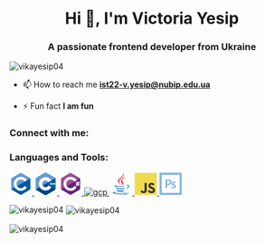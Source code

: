 <h1 align="center">Hi 👋, I'm Victoria Yesip</h1>
<h3 align="center">A passionate frontend developer from Ukraine</h3>

<p align="left"> <img src="https://komarev.com/ghpvc/?username=vikayesip04&label=Profile%20views&color=0e75b6&style=flat" alt="vikayesip04" /> </p>

- 📫 How to reach me **ist22-v.yesip@nubip.edu.ua**

- ⚡ Fun fact **I am fun**

<h3 align="left">Connect with me:</h3>
<p align="left">
</p>

<h3 align="left">Languages and Tools:</h3>
<p align="left"> <a href="https://www.cprogramming.com/" target="_blank" rel="noreferrer"> <img src="https://raw.githubusercontent.com/devicons/devicon/master/icons/c/c-original.svg" alt="c" width="40" height="40"/> </a> <a href="https://www.w3schools.com/cpp/" target="_blank" rel="noreferrer"> <img src="https://raw.githubusercontent.com/devicons/devicon/master/icons/cplusplus/cplusplus-original.svg" alt="cplusplus" width="40" height="40"/> </a> <a href="https://www.w3schools.com/cs/" target="_blank" rel="noreferrer"> <img src="https://raw.githubusercontent.com/devicons/devicon/master/icons/csharp/csharp-original.svg" alt="csharp" width="40" height="40"/> </a> <a href="https://cloud.google.com" target="_blank" rel="noreferrer"> <img src="https://www.vectorlogo.zone/logos/google_cloud/google_cloud-icon.svg" alt="gcp" width="40" height="40"/> </a> <a href="https://www.java.com" target="_blank" rel="noreferrer"> <img src="https://raw.githubusercontent.com/devicons/devicon/master/icons/java/java-original.svg" alt="java" width="40" height="40"/> </a> <a href="https://developer.mozilla.org/en-US/docs/Web/JavaScript" target="_blank" rel="noreferrer"> <img src="https://raw.githubusercontent.com/devicons/devicon/master/icons/javascript/javascript-original.svg" alt="javascript" width="40" height="40"/> </a> <a href="https://www.photoshop.com/en" target="_blank" rel="noreferrer"> <img src="https://raw.githubusercontent.com/devicons/devicon/master/icons/photoshop/photoshop-line.svg" alt="photoshop" width="40" height="40"/> </a> </p>

<p><img align="left" src="https://github-readme-stats.vercel.app/api/top-langs?username=vikayesip04&show_icons=true&locale=en&layout=compact" alt="vikayesip04" /></p>

<p>&nbsp;<img align="center" src="https://github-readme-stats.vercel.app/api?username=vikayesip04&show_icons=true&locale=en" alt="vikayesip04" /></p>

<p><img align="center" src="https://github-readme-streak-stats.herokuapp.com/?user=vikayesip04&" alt="vikayesip04" /></p>
